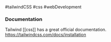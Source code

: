 #tailwindCSS #css #webDevelopment 


### **Documentation**
Tailwind [[css]] has a great official documentation.
https://tailwindcss.com/docs/installation


